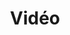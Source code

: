 ---
layout: tag_index
title: Vidéo
tag: video
permalink: /tag/video/
intro: Toutes les actualités, liens et ressources tagués &num;video.
text-twtr: En train d'explorer les articles tagués 'video' — @MagDuWebdesign
---